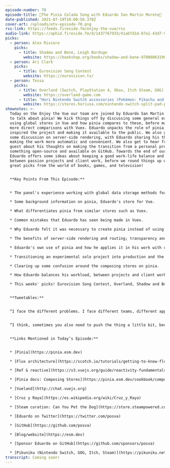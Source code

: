 ```yaml
---
episode-number: 70
episode-title: 🍍The Pinia Colada Song with Eduardo San Martin Morote🍍
date-published: 2021-07-19T10:00:56.370Z
cover-art: /uploads/etv-episode-70.png
rss-link: https://feeds.fireside.fm/enjoy-the-vue/rss
audio-link: https://aphid.fireside.fm/d/1437767933/41abfd1d-87a1-43d7-94d9-7fda3a5120e1/e46c5b0a-cb28-4434-be20-072b141321c1.mp3
picks:
  - person: Alex Riviere
    picks:
      - title: Shadow and Bone, Leigh Bardugo
        website: https://bookshop.org/books/shadow-and-bone-9780606319034/9781250027436
  - person: Ari Clark
    picks:
      - title: Eurovision Song Contest
        website: https://eurovision.tv/
  - person: Tessa
    picks:
      - title: Overland (Switch, PlayStation 4, Xbox, Itch Steam, GOG)
        website: https://overland-game.com
      - title: "Hori Nintendo Switch accessories (Pokèmon: Pikachu and Eevee edition)"
        website: https://stores.horiusa.com/nintendo-switch-split-pad-pro-pokemon-pikachu-eevee
shownotes: >-
  Today on the Enjoy the Vue our team are joined by Eduardo San Martin Morote,
  to talk about pinia! We kick things off by discussing some general experiences
  using global stores in Vue and how pinia compares to these, before making some
  more direct comparisons with Vuex. Eduardo unpacks the role of pinia, and what
  inspired the project and making it available to the public. We also get into
  some discussion on server-side rendering, with Eduardo sharing his thoughts on
  making the work more automatic and convenient. We also get to hear from our
  guest about his thoughts on making the transition from a personal project into
  something open-source and available on GitHub. Towards the end of our chat,
  Eduardo offers some ideas about keeping a good work-life balance and swapping
  between passion projects and client work, before we round things up with some
  great picks from the world of books, games, and television!  


  **Key Points From This Episode:**


  * The panel's experience working with global data storage methods for Vue. 

  * Some background information on pinia, Eduardo's store for Vue.

  * What differentiates pinia from similar stores such as Vuex.

  * Common mistakes that Eduardo has seen being made in Vuex.

  * Why Eduardo felt it was necessary to create pinia instead of using the composition API. 

  * The benefits of server-side rendering and routing; transparency and convenience. 

  * Eduardo's own use of pinia and how he applies it in his work with clients. 

  * Transitioning an experimental solo project into production and the mass market.

  * Clearing up some confusion around the composing stores on pinia. 

  * How Eduardo balances his workload, between projects and client work.

  * This weeks' picks! Eurovision Song Contest, Overland, Shadow and Bone, and more!


  **Tweetables:**


  “I face the different problems. I face different teams, different application architectures. That's what I use. I use that knowledge to build the APIs that could work in all these scenarios.” — [@posva](https://twitter.com/posva?lang=en) \[0:29:05]


  “I think, sometimes you also need to push the thing a little bit, because if you want to get more users, you need to announce things. You need to talk about the thing.” — [@posva](https://twitter.com/posva?lang=en) \[0:36:03]


  **Links Mentioned in Today’s Episode:**


  * [Pinia](https://pinia.esm.dev)

  * [Flux architecture](https://scotch.io/tutorials/getting-to-know-flux-the-react-js-architecture)

  * [Ref & reactive](https://v3.vuejs.org/guide/reactivity-fundamentals.html)

  * [Pinia docs: Composing Stores](https://pinia.esm.dev/cookbook/composing-stores.html)

  * [Vueland](http://chat.vuejs.org)

  * [Cruz y Raya](https://es.wikipedia.org/wiki/Cruz_y_Raya)

  * [Steam curation: Can You Pet the Dog](https://store.steampowered.com/curator/37676062)

  * [Eduardo on Twitter](https://twitter.com/posva)

  * [GitHub](https://github.com/posva)

  * [Blog/website](https://esm.dev)

  * [Sponsor Eduardo on GitHub](https://github.com/sponsors/posva)

  * [Pikuniku (Nintendo Switch, GOG, Itch, Steam)](https://pikuniku.net)
transcript: Coming soon!
---
```

